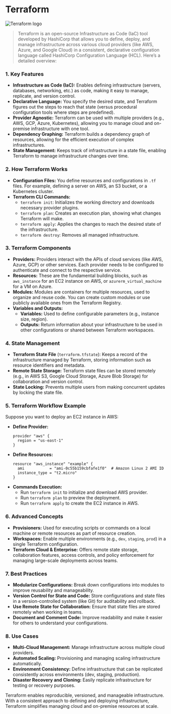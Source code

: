 # Terraform

![Terraform logo](https://www.digitalcorner-wavestone.com//wp-content/uploads/2024/04/1675117297-products-og-img-terraform.png)

> Terraform is an open-source Infrastructure as Code (IaC) tool developed by HashiCorp that allows you to define, deploy, and manage infrastructure across various cloud providers (like AWS, Azure, and Google Cloud) in a consistent, declarative configuration language called HashiCorp Configuration Language (HCL). Here’s a detailed overview:

### 1. **Key Features**
   - **Infrastructure as Code (IaC):** Enables defining infrastructure (servers, databases, networking, etc.) as code, making it easy to manage, replicate, and version control.
   - **Declarative Language:** You specify the desired state, and Terraform figures out the steps to reach that state (versus procedural configuration tools where steps are predefined).
   - **Provider Agnostic:** Terraform can be used with multiple providers (e.g., AWS, GCP, Azure, Kubernetes), allowing you to manage cloud and on-premise infrastructure with one tool.
   - **Dependency Graphing:** Terraform builds a dependency graph of resources, allowing for the efficient execution of complex infrastructures.
   - **State Management:** Keeps track of infrastructure in a state file, enabling Terraform to manage infrastructure changes over time.

### 2. **How Terraform Works**
   - **Configuration Files:** You define resources and configurations in `.tf` files. For example, defining a server on AWS, an S3 bucket, or a Kubernetes cluster.
   - **Terraform CLI Commands:**
     - `terraform init`: Initializes the working directory and downloads necessary provider plugins.
     - `terraform plan`: Creates an execution plan, showing what changes Terraform will make.
     - `terraform apply`: Applies the changes to reach the desired state of the infrastructure.
     - `terraform destroy`: Removes all managed infrastructure.

### 3. **Terraform Components**
   - **Providers:** Providers interact with the APIs of cloud services (like AWS, Azure, GCP) or other services. Each provider needs to be configured to authenticate and connect to the respective service.
   - **Resources:** These are the fundamental building blocks, such as `aws_instance` for an EC2 instance on AWS, or `azurerm_virtual_machine` for a VM on Azure.
   - **Modules:** Modules are containers for multiple resources, used to organize and reuse code. You can create custom modules or use publicly available ones from the Terraform Registry.
   - **Variables and Outputs:**
     - **Variables:** Used to define configurable parameters (e.g., instance size, region).
     - **Outputs:** Return information about your infrastructure to be used in other configurations or shared between Terraform workspaces.

### 4. **State Management**
   - **Terraform State File** (`terraform.tfstate`): Keeps a record of the infrastructure managed by Terraform, storing information such as resource identifiers and metadata.
   - **Remote State Storage:** Terraform state files can be stored remotely (e.g., in AWS S3, Google Cloud Storage, Azure Blob Storage) for collaboration and version control.
   - **State Locking:** Prevents multiple users from making concurrent updates by locking the state file.

### 5. **Terraform Workflow Example**
   Suppose you want to deploy an EC2 instance in AWS:

   - **Define Provider:**
     ```hcl
     provider "aws" {
       region = "us-east-1"
     }
     ```
   - **Define Resources:**
     ```hcl
     resource "aws_instance" "example" {
       ami           = "ami-0c55b159cbfafe1f0"  # Amazon Linux 2 AMI ID
       instance_type = "t2.micro"
     }
     ```
   - **Commands Execution:**
     - Run `terraform init` to initialize and download AWS provider.
     - Run `terraform plan` to preview the deployment.
     - Run `terraform apply` to create the EC2 instance in AWS.

### 6. **Advanced Concepts**
   - **Provisioners:** Used for executing scripts or commands on a local machine or remote resources as part of resource creation.
   - **Workspaces:** Enable multiple environments (e.g., `dev`, `staging`, `prod`) in a single Terraform configuration.
   - **Terraform Cloud & Enterprise:** Offers remote state storage, collaboration features, access controls, and policy enforcement for managing large-scale deployments across teams.

### 7. **Best Practices**
   - **Modularize Configurations:** Break down configurations into modules to improve reusability and manageability.
   - **Version Control for State and Code:** Store configurations and state files in a version-controlled system (like Git) for auditability and rollback.
   - **Use Remote State for Collaboration:** Ensure that state files are stored remotely when working in teams.
   - **Document and Comment Code:** Improve readability and make it easier for others to understand your configurations.

### 8. **Use Cases**
   - **Multi-Cloud Management:** Manage infrastructure across multiple cloud providers.
   - **Automated Scaling:** Provisioning and managing scaling infrastructure automatically.
   - **Environment Consistency:** Define infrastructure that can be replicated consistently across environments (dev, staging, production).
   - **Disaster Recovery and Cloning:** Easily replicate infrastructure for testing or recovery purposes.

Terraform enables reproducible, versioned, and manageable infrastructure. With a consistent approach to defining and deploying infrastructure, Terraform simplifies managing cloud and on-premise resources at scale.
